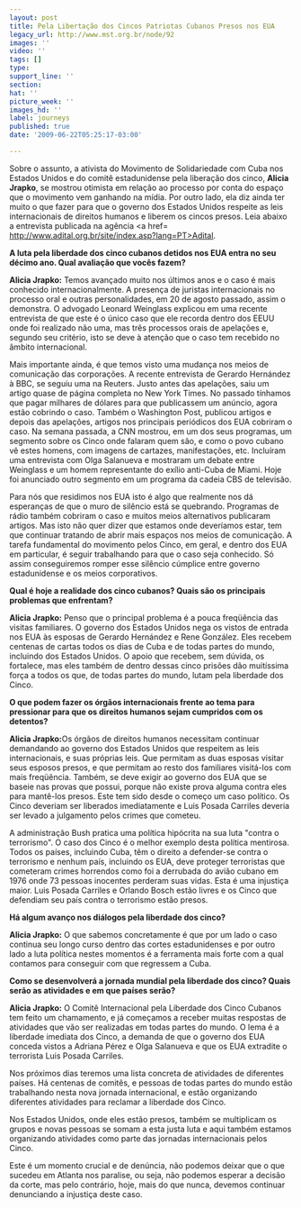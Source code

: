 ```yaml
---
layout: post
title: Pela Libertação dos Cincos Patriotas Cubanos Presos nos EUA
legacy_url: http://www.mst.org.br/node/92
images: ''
video: ''
tags: []
type: 
support_line: ''
section: 
hat: ''
picture_week: ''
images_hd: ''
label: journeys
published: true
date: '2009-06-22T05:25:17-03:00'

---
```

Sobre o assunto, a ativista do Movimento de Solidariedade com Cuba nos Estados Unidos e do comitê estadunidense pela liberação dos cinco, <b>Alicia Jrapko</b>, se mostrou otimista em relação ao processo por conta do espaço que o movimento vem ganhando na mídia. Por outro lado, ela diz ainda ter muito o que fazer para que o governo dos Estados Unidos respeite as leis internacionais de direitos humanos e liberem os cincos presos. Leia abaixo a entrevista publicada na agência <a href= http://www.adital.org.br/site/index.asp?lang=PT>Adital</a>. 

<b>A luta pela liberdade dos cinco cubanos detidos nos EUA entra no seu décimo ano. Qual avaliação que vocês fazem?</b>

<b>Alicia Jrapko:</b> Temos avançado muito nos últimos anos e o caso é mais conhecido internacionalmente. A presença de juristas internacionais no processo oral e outras personalidades, em 20 de agosto passado, assim o demonstra. O advogado Leonard Weinglass explicou em uma recente entrevista de que este é o único caso que ele recorda dentro dos EEUU onde foi realizado não uma, mas três processos orais de apelações e, segundo seu critério, isto se deve à atenção que o caso tem recebido no âmbito internacional. 

Mais importante ainda, é que temos visto uma mudança nos meios de comunicação das corporações. A recente entrevista de Gerardo Hernández à BBC, se seguiu uma na Reuters. Justo antes das apelações, saiu um artigo quase de página completa no New York Times. No passado tínhamos que pagar milhares de dólares para que publicassem um anúncio, agora estão cobrindo o caso. Também o Washington Post, publicou artigos e depois das apelações, artigos nos principais periódicos dos EUA cobriram o caso. Na semana passada, a CNN mostrou, em um dos seus programas, um segmento sobre os Cinco onde falaram quem são, e como o povo cubano vê estes homens, com imagens de cartazes, manifestações, etc. Incluíram uma entrevista com Olga Salanueva e mostraram um debate entre Weinglass e um homem representante do exílio anti-Cuba de Miami. Hoje foi anunciado outro segmento em um programa da cadeia CBS de televisão. 

Para nós que residimos nos EUA isto é algo que realmente nos dá esperanças de que o muro de silêncio está se quebrando. Programas de rádio também cobriram o caso e muitos meios alternativos publicaram artigos. Mas isto não quer dizer que estamos onde deveríamos estar, tem que continuar tratando de abrir mais espaços nos meios de comunicação. A tarefa fundamental do movimento pelos Cinco, em geral, e dentro dos EUA em particular, é seguir trabalhando para que o caso seja conhecido. Só assim conseguiremos romper esse silêncio cúmplice entre governo estadunidense e os meios corporativos.  

<b>Qual é hoje a realidade dos cinco cubanos? Quais são os principais problemas que enfrentam?</b>

<b>Alicia Jrapko:</b> Penso que o principal problema é a pouca freqüência das visitas familiares. O governo dos Estados Unidos nega os vistos de entrada nos EUA às esposas de Gerardo Hernández e Rene González.  Eles recebem centenas de cartas todos os dias de Cuba e de todas partes do mundo, incluindo dos Estados Unidos. O apoio que recebem, sem dúvida, os fortalece, mas eles também de dentro dessas cinco prisões dão muitíssima força a todos os que, de todas partes do mundo, lutam pela liberdade dos Cinco. 

<b>O que podem fazer os órgãos internacionais frente ao tema para pressionar para que os direitos humanos sejam cumpridos com os detentos?</b>

<b>Alicia Jrapko:</b>Os órgãos de direitos humanos necessitam continuar demandando ao governo dos Estados Unidos que respeitem as leis internacionais, e suas próprias leis. Que permitam as duas esposas visitar seus esposos presos, e que permitam ao resto dos familiares visitá-los com mais freqüência. Também, se deve exigir ao governo dos EUA que se baseie nas provas que possui, porque não existe prova alguma contra eles para mantê-los presos. Este tem sido desde o começo um caso político. Os Cinco deveriam ser liberados imediatamente e Luis Posada Carriles deveria ser levado a julgamento pelos crimes que cometeu. 

A administração Bush pratica uma política hipócrita na sua luta "contra o terrorismo". O caso dos Cinco é o melhor exemplo desta política mentirosa. Todos os países, incluindo Cuba, têm o direito a defender-se contra o terrorismo e nenhum país, incluindo os EUA, deve proteger terroristas que cometeram crimes horrendos como foi a derrubada do avião cubano em 1976 onde 73 pessoas inocentes perderam suas vidas. Esta é uma injustiça maior. Luis Posada Carriles e Orlando Bosch estão livres e os Cinco que defendiam seu país contra o terrorismo estão presos. 

<b>Há algum avanço nos diálogos pela liberdade dos cinco?</b>

<b>Alicia Jrapko:</b> O que sabemos concretamente é que por um lado o caso continua seu longo curso dentro das cortes estadunidenses e por outro lado a luta política nestes momentos é a ferramenta mais forte com a qual contamos para conseguir com que regressem a Cuba.

<b>Como se desenvolverá a jornada mundial pela liberdade dos cinco? Quais serão as atividades e em que países serão?</b>

<b>Alicia Jrapko:</b> O Comitê Internacional pela Liberdade dos Cinco Cubanos tem feito um chamamento, e já começamos a receber muitas respostas de atividades que vão ser realizadas em todas partes do mundo. O lema é a liberdade imediata dos Cinco, a demanda de que o governo dos EUA conceda vistos a Adriana Pérez e Olga Salanueva e que os EUA extradite o terrorista Luis Posada Carriles. 

Nos próximos dias teremos uma lista concreta de atividades de diferentes países. Há centenas de comitês, e pessoas de todas partes do mundo estão trabalhando nesta nova jornada internacional, e estão organizando diferentes atividades para reclamar a liberdade dos Cinco. 

Nos Estados Unidos, onde eles estão presos, também se multiplicam os grupos e novas pessoas se somam a esta justa luta e aqui também estamos organizando atividades como parte das jornadas internacionais pelos Cinco. 

Este é um momento crucial e de denúncia, não podemos deixar que o que sucedeu em Atlanta nos paralise, ou seja, não podemos esperar a decisão da corte, mas pelo contrário, hoje, mais do que nunca, devemos continuar denunciando a injustiça deste caso.
